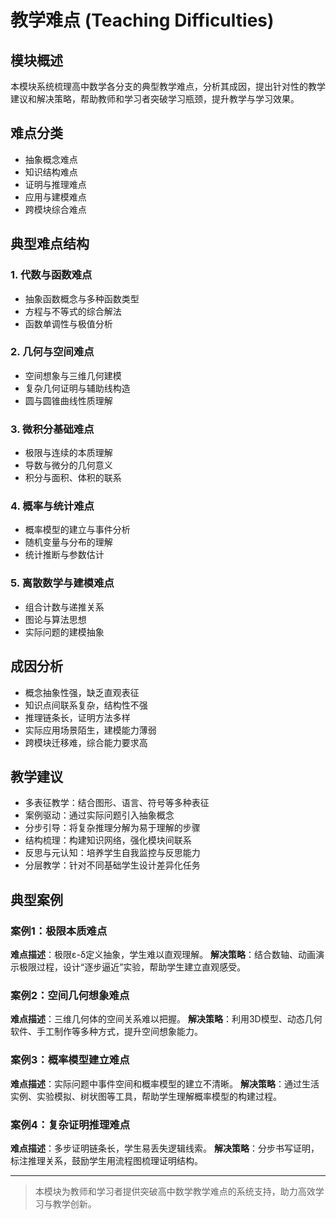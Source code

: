 # 教学难点 (Teaching Difficulties)

## 模块概述

本模块系统梳理高中数学各分支的典型教学难点，分析其成因，提出针对性的教学建议和解决策略，帮助教师和学习者突破学习瓶颈，提升教学与学习效果。

## 难点分类

- 抽象概念难点
- 知识结构难点
- 证明与推理难点
- 应用与建模难点
- 跨模块综合难点

## 典型难点结构

### 1. 代数与函数难点

- 抽象函数概念与多种函数类型
- 方程与不等式的综合解法
- 函数单调性与极值分析

### 2. 几何与空间难点

- 空间想象与三维几何建模
- 复杂几何证明与辅助线构造
- 圆与圆锥曲线性质理解

### 3. 微积分基础难点

- 极限与连续的本质理解
- 导数与微分的几何意义
- 积分与面积、体积的联系

### 4. 概率与统计难点

- 概率模型的建立与事件分析
- 随机变量与分布的理解
- 统计推断与参数估计

### 5. 离散数学与建模难点

- 组合计数与递推关系
- 图论与算法思想
- 实际问题的建模抽象

## 成因分析

- 概念抽象性强，缺乏直观表征
- 知识点间联系复杂，结构性不强
- 推理链条长，证明方法多样
- 实际应用场景陌生，建模能力薄弱
- 跨模块迁移难，综合能力要求高

## 教学建议

- 多表征教学：结合图形、语言、符号等多种表征
- 案例驱动：通过实际问题引入抽象概念
- 分步引导：将复杂推理分解为易于理解的步骤
- 结构梳理：构建知识网络，强化模块间联系
- 反思与元认知：培养学生自我监控与反思能力
- 分层教学：针对不同基础学生设计差异化任务

## 典型案例

### 案例1：极限本质难点

**难点描述**：极限ε-δ定义抽象，学生难以直观理解。
**解决策略**：结合数轴、动画演示极限过程，设计“逐步逼近”实验，帮助学生建立直观感受。

### 案例2：空间几何想象难点

**难点描述**：三维几何体的空间关系难以把握。
**解决策略**：利用3D模型、动态几何软件、手工制作等多种方式，提升空间想象能力。

### 案例3：概率模型建立难点

**难点描述**：实际问题中事件空间和概率模型的建立不清晰。
**解决策略**：通过生活实例、实验模拟、树状图等工具，帮助学生理解概率模型的构建过程。

### 案例4：复杂证明推理难点

**难点描述**：多步证明链条长，学生易丢失逻辑线索。
**解决策略**：分步书写证明，标注推理关系，鼓励学生用流程图梳理证明结构。

---

> 本模块为教师和学习者提供突破高中数学教学难点的系统支持，助力高效学习与教学创新。
